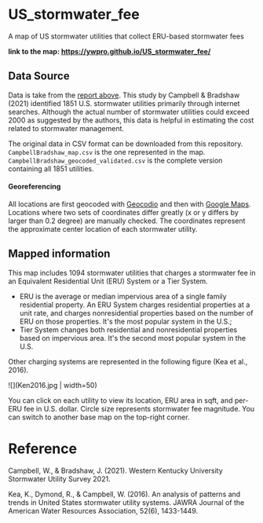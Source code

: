 # US_stormwater_fee
A map of US stormwater utilities that collect ERU-based stormwater fees

**link to the map: https://ywpro.github.io/US_stormwater_fee/**

## Data Source 

Data is take from the [report above](https://digitalcommons.wku.edu/seas_faculty_pubs). This study by Campbell & Bradshaw (2021) identified 1851 U.S. stormwater utilities primarily through internet searches. Although the actual number of stormwater utilities could exceed 2000 as suggested by the authors, this data is helpful in estimating the cost related to stormwater management.

The original data in CSV format can be downloaded from this repository. `CampbellBradshaw_map.csv` is the one represented in the map. `CampbellBradshaw_geocoded_validated.csv` is the complete version containing all 1851 utilities.

#### Georeferencing
All locations are first geocoded with [Geocodio](https://www.geocod.io/) and then with [Google Maps](https://www.google.com/maps). Locations where two sets of coordinates differ greatly (x or y differs by larger than 0.2 degree) are manually checked. The coordinates represent the approximate center location of each stormwater utility. 


## Mapped information
This map includes 1094 stormwater utilities that charges a stormwater fee in an Equivalent Residential Unit (ERU) System or a Tier System. 

- ERU is the average or median impervious area of a single family residential property. An ERU System charges residential properties at a unit rate, and charges nonresidential properties based on the number of ERU on those properties. It's the most popular system in the U.S.;
- Tier System changes both residential and nonresidential properties based on impervious area. It's the second most popular system in the U.S.

Other charging systems are represented in the following figure (Kea et al., 2016).

![](Ken2016.jpg  | width=50)

You can click on each utility to view its location, ERU area in sqft, and per-ERU fee in U.S. dollar. Circle size represents stormwater fee magnitude. You can switch to another base map on the top-right corner.

# Reference

Campbell, W., & Bradshaw, J. (2021). Western Kentucky University Stormwater Utility Survey 2021.

Kea, K., Dymond, R., & Campbell, W. (2016). An analysis of patterns and trends in United States stormwater utility systems. JAWRA Journal of the American Water Resources Association, 52(6), 1433-1449.
